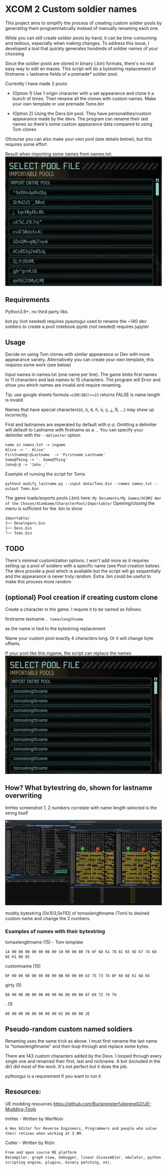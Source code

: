 # XCOM 2 Custom soldier names

This project aims to simplify the process of creating custom soldier pools by generating them programmatically instead of manually renaming each one.

While you can still create soldier pools by hand, it can be time-consuming and tedious, especially when making changes. To address this issue, I developed a tool that quickly generates hundreds of soldier names of your choosing

Since the soldier pools are stored in binary (.bin) formats, there's no real easy way to edit en masse. This script will do a bytestring replacement of firstname + lastname fields of a premade* soldier pool.

Currently I have made 2 pools:

* (Option 1) Use 1 origin character with a set appearance and clone it a bunch of times. Then rename all the clones with custom names. Make your own template or use premade Toms.bin

* (Option 2) Using the Devs.bin pool. They have personalities/custom appearance made by the devs. The program can rename their last names so there's some custom appearance data compared to using Tom clones

Ofcourse you can also make your own pool (see details below), but this requires some effort

Result when importing some names from names.txt:
![Ingame result](img/screenshot_pool.png)

## Requirements

Python3.9+, no third party libs

bot.py (not needed) requires pyautogui used to rename the ~140 dev soldiers to create a pool
notebook.ipynb (not needed) requires jupyter

## Usage

Decide on using Tom clones with similar appearance or Dev with more appearance variety. Alternatively you can create your own template, this requires some work (see below)

Input names in names.txt (one name per line). The game limits first names to 11 characters and last names to 15 characters. The program will Error and show you which names are invalid and require renaming.

Tip: use google sheets formula `=LEN($B2)<=15` returns FALSE is name length is invalid

Names that have special characters(ó, ò, ê, ñ, ù, ç, ¿, ß, ...) may show up incorrectly.

First and lastnames are seperated by default with `@:@`. Omitting a delimiter will default to Lastname with firstname as a `.`. You can specify your delimiter with the `--delimiter` option
```
name in names.txt -> ingame
Alice -> '. Alice'
Firstname@:@Lastname  -> 'Firstname Lastname'
Some@Thing -> '. Some@Thing'
John@:@ -> 'John .'
```

Example of running the script for Toms
```
python3 modify_lastname.py --input data/Toms.bin --names names.txt --output Toms.bin
```

The game loads/exports pools (.bin) here:
`My Documents/My Games/XCOM2 War of the Chosen/XComGame/CharacterPool/Importable/`
Opening/closing the menu is sufficient for the .bin to show
```
Importable/
├── Developers.bin
├── Devs.bin
└── Toms.bin
```

## TODO
There's minimal customization options. I won't add more as it requires setting up a pool of soldiers with a specific name (see Pool creation below). The devs provide a pool which is available but the script will go sequentially and the appearance is never truly random. Extra .bin could be useful to make this process more random

## (optional) Pool creation if creating custom clone 

Create a character in the game. I require it to be named as follows:

firstname lastname `. tomaxlengthname`

as the name is tied to the bytestring replacement


️Name your custom pool exactly 4 characters long. Or it will change byte offsets.

If your pool like this ingame, the script can replace the names
![Ingame result](img/screenshot_clones.png)

## How? What bytestring do, shown for lastname overwriting 

ImHex screenshot
1, 2 numbers correlate with name length
selected is the string itself

![Im Hex screenshot](img/ImHex_screenshot.png)

modity bytestring [0x103,0x11D] of tomaxlengthname (Tom) to desired custom name and change the 2 numbers.

### Examples of names with their bytestring

tomaxlengthname (15) - Tom template
```
14 00 00 00 00 00 00 00 10 00 00 00 74 6F 6D 61 78 6C 65 6E 67 74 68 6E 61 6D 65
```

customname (10)
```
0F 00 00 00 00 00 00 00 0B 00 00 00 63 75 73 74 6F 6D 6E 61 6D 65

```

girty (5)
```
0A 00 00 00 00 00 00 00 06 00 00 00 67 69 72 74 79
```

. (1)
```
06 00 00 00 00 00 00 00 02 00 00 00 2E
```

## Pseudo-random custom named soldiers

Renaming uses the same trick as above. I must first nename the last name to "tomaxlengthname" and then loop through and replace some bytes.

There are 143 custom characters added by the Devs. I looped through every single one and renamed their first, last and nickname. A bot (included in the dir) did most of the work. It's not perfect but it does the job.

pythongui is a requirement if you want to run it

## Resources:

UE modding resources
https://github.com/Buckminsterfullerene02/UE-Modding-Tools

ImHex - Written by WerWolv

    A Hex Editor for Reverse Engineers, Programmers and people who value their retinas when working at 3 AM.

Cutter - Written by Rizin

    Free and open source RE platform
    Decompiler, graph view, debugger, linear disassmbler, emulator, python scripting engine, plugins, binary patching, etc.



